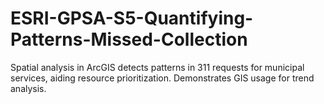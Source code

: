 # ESRI-GPSA-S5-Quantifying-Patterns-Missed-Collection
Spatial analysis in ArcGIS detects patterns in 311 requests for municipal services, aiding resource prioritization. Demonstrates GIS usage for trend analysis.
